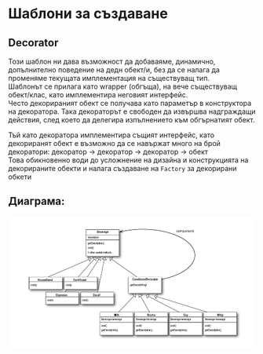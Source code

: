 # Шаблони за създаване

## Decorator

Този шаблон ни дава възможност да добаваяме, динамично, допълнително
поведение на дедн обект/и, без да се налага да променяме текущата
имплементация на съществуващ тип.  
Шаблонът се прилага като wrapper (обгъща), на вече съществуващ 
обект/клас, като имплементира неговият интерфейс.  
Често декорираният обект се получава като параметър в конструктора 
на декоратора. Така декораторът е свободен да извършва надграждащи
действия, след което да делегира изпълнението към обгърнатият обект.

Тъй като декоратора имплементира същият интерфейс, като декориранят
обект е възможно да се навържат много на брой декоратори:
декоратор -> декоратор -> декоратор -> обект  
Това обикновенно води до усложнение на дизайна и конструкцията на 
декорираните обекти и налага създаване на `Factory` за декорирани
обкети

## Диаграма:

![Decorator](./decorator-diagram.png "Decorator") 